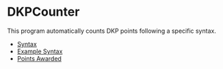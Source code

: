 # DKPCounter

This program automatically counts DKP points following a specific syntax.

* <a href="syntax.md">Syntax</a>
* <a href="examples.md">Example Syntax</a>
* <a href="points.md">Points Awarded</a>
